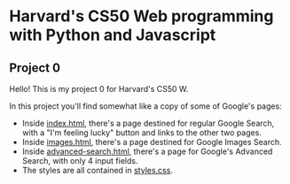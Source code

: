 # Harvard's CS50 Web programming with Python and Javascript
## Project 0

Hello! This is my project 0 for Harvard's CS50 W. 

In this project you'll find somewhat like a copy of some of Google's pages:

- Inside [index.html](https://github.com/gbrandao-creator/CS50-Web/blob/project0/index.html), there's a page destined for regular Google Search, with a "I'm feeling lucky" button and links to the other two pages.
- Inside [images.html](https://github.com/gbrandao-creator/CS50-Web/blob/project0/images.html), there's a page destined for Google Images Search.
- Inside [advanced-search.html](https://github.com/gbrandao-creator/CS50-Web/blob/project0/advanced-search.html), there's a page for Google's Advanced Search, with only 4 input fields.
- The styles are all contained in [styles.css](https://github.com/gbrandao-creator/CS50-Web/blob/project0/styles.css).
